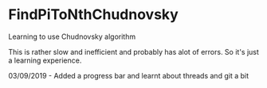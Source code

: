 # FindPiToNthChudnovsky
Learning to use Chudnovsky algorithm

This is rather slow and inefficient and probably has alot of errors.
So it's just a learning experience.

03/09/2019 - Added a progress bar and learnt about threads and git a bit
